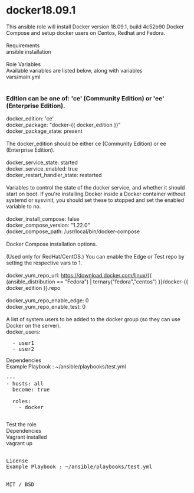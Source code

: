 # docker18.09.1
This ansible role will install Docker version 18.09.1, build 4c52b90 Docker Compose and setup docker users on Centos, Redhat and Fedora.<br/>
<br/>
Requirements<br/>
ansible installation<br/>
<br/>
Role Variables
<br/>
Available variables are listed below, along with variables <br/>
vars/main.yml<br/>
<br/>
### Edition can be one of: 'ce' (Community Edition) or 'ee' (Enterprise Edition).<br/>
docker_edition: 'ce'<br/>
docker_package: "docker-{{ docker_edition }}"<br/>
docker_package_state: present<br/>
<br/>
The docker_edition should be either ce (Community Edition) or ee (Enterprise Edition). <br/>
<br/>
docker_service_state: started<br/>
docker_service_enabled: true<br/>
docker_restart_handler_state: restarted<br/>
<br/>
Variables to control the state of the docker service, and whether it should start on boot. If you're installing Docker inside a Docker container without systemd or sysvinit, you should set these to stopped and set the enabled variable to no.<br/>
<br/>
docker_install_compose: false<br/>
docker_compose_version: "1.22.0"<br/>
docker_compose_path: /usr/local/bin/docker-compose<br/>
<br/>
Docker Compose installation options.<br/>
<br/>
(Used only for RedHat/CentOS.) You can enable the Edge or Test repo by setting the respective vars to 1.<br/><br/>
docker_yum_repo_url: https://download.docker.com/linux/{{ (ansible_distribution == "Fedora") | ternary("fedora","centos") }}/docker-{{ docker_edition }}.repo<br/>
<br/>
docker_yum_repo_enable_edge: 0<br/>
docker_yum_repo_enable_test: 0<br/>
<br/>
A list of system users to be added to the docker group (so they can use Docker on the server).<br/>
docker_users:<br/>
<pre>
  - user1
  - user2
</pre>
Dependencies<br/>
Example Playbook : ~/ansible/playbooks/test.yml<br/>
<pre>
---
- hosts: all
  become: true

  roles:
    - docker

</pre>
Test the role<br/>
Dependencies<br/>
Vagrant installed<br/>
vagrant up<br/>
<br/>
<pre>
License
Example Playbook : ~/ansible/playbooks/test.yml<br/>
<icense
<br/>
MIT / BSD

